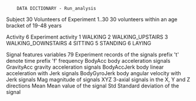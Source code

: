         DATA DICTIONARY - Run_analysis

Subject  30
    Volunteers of Experiment
         1..30 30 volunteers within an age bracket of 19-48 years
               
Activity 6
    Experiment activity
         1 WALKING
         2 WALKING_UPSTAIRS
         3 WALKING_DOWNSTAIRS
         4 SITTING
         5 STANDING
         6 LAYING  
 
Signal features variables 79
    Experiment records of the signals
         prefix 't'   denote time
         prefix 'f'   frequency
         BodyAcc      body acceleration signals
         GravityAcc   gravity acceleration signals
         BodyAccJerk  body linear acceleration with Jerk signals
         BodyGyroJerk body angular velocity with Jerk signals
         Mag          magnitude of signals
         XYZ          3-axial signals in the X, Y and Z directions
         Mean         Mean value of the signal
         Std          Standard deviation of the signal